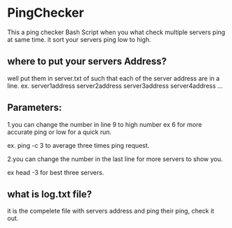 # PingChecker

This a ping checker Bash Script when you what check multiple servers ping at same time.
it sort your servers ping low to high.


## where to put your servers Address?
well put them in server.txt of such that each of the server address are in a line.
ex.
server1address
server2address
server3address
server4address
...

## Parameters:

1.you can change the number in line 9 to high number ex 6 for more accurate ping or low for a quick run.

ex.  ping -c 3 to average three times ping request.

2.you can change the number in the last line for more servers to show you.

ex head -3 for best three servers.

## what is log.txt file?
it is the compelete file with servers address and ping their ping, check it out.





